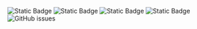 ![Static Badge](https://img.shields.io/badge/blacklists-60-000000) ![Static Badge](https://img.shields.io/badge/blacklisted-2814385-cc0000) ![Static Badge](https://img.shields.io/badge/whitelisted-2243-00CC00) ![Static Badge](https://img.shields.io/badge/streaming_blacklist-28107-000000) ![GitHub issues](https://img.shields.io/github/issues/fabriziosalmi/blacklists)
